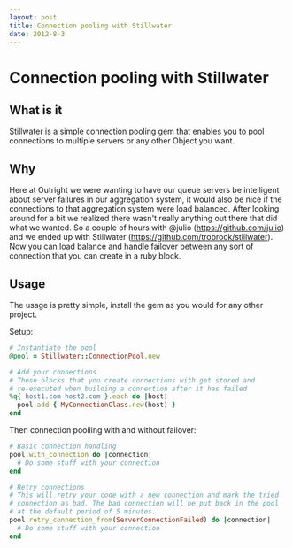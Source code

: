 ```yaml
---
layout: post
title: Connection pooling with Stillwater
date: 2012-8-3
---
```


# Connection pooling with Stillwater

## What is it

Stillwater is a simple connection pooling gem that enables you to pool connections to multiple servers or any other Object you want.

## Why

Here at Outright we were wanting to have our queue servers be intelligent about server failures in our aggregation system, it would also be nice if the connections to that aggregation system were load balanced. After looking around for a bit we realized there wasn't really anything out there that did what we wanted. So a couple of hours with @julio (https://github.com/julio) and we ended up with Stillwater (https://github.com/trobrock/stillwater). Now you can load balance and handle failover between any sort of connection that you can create in a ruby block.

## Usage

The usage is pretty simple, install the gem as you would for any other project.

Setup:

```ruby
# Instantiate the pool
@pool = Stillwater::ConnectionPool.new

# Add your connections
# These blocks that you create connections with get stored and
# re-executed when building a connection after it has failed
%q{ host1.com host2.com }.each do |host|
  pool.add { MyConnectionClass.new(host) }
end
```

Then connection pooiling with and without failover:

```ruby
# Basic connection handling
pool.with_connection do |connection|
  # Do some stuff with your connection
end

# Retry connections
# This will retry your code with a new connection and mark the tried
# connection as bad. The bad connection will be put back in the pool
# at the default period of 5 minutes.
pool.retry_connection_from(ServerConnectionFailed) do |connection|
  # Do some stuff with your connection
end
```
